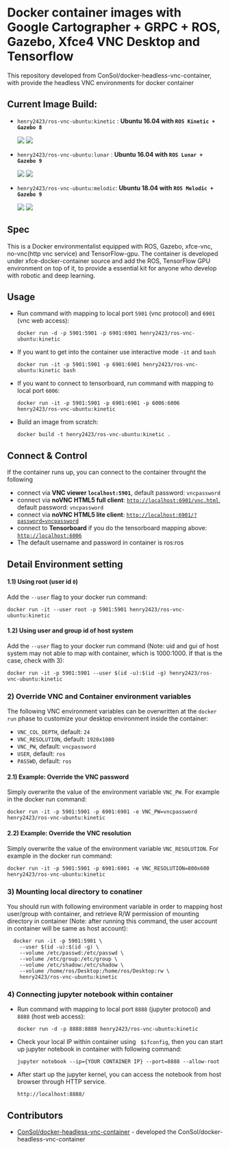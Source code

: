 # Docker container images with Google Cartographer + GRPC + ROS, Gazebo, Xfce4 VNC Desktop and Tensorflow

This repository developed from ConSol/docker-headless-vnc-container, with provide the headless VNC environments for docker container

## Current Image Build:
* `henry2423/ros-vnc-ubuntu:kinetic` : __Ubuntu 16.04 with `ROS Kinetic + Gazebo 8`__

  [![](https://images.microbadger.com/badges/version/henry2423/ros-vnc-ubuntu:kinetic.svg)](https://hub.docker.com/r/henry2423/ros-vnc-ubuntu/) [![](https://images.microbadger.com/badges/image/henry2423/ros-vnc-ubuntu:kinetic.svg)](https://microbadger.com/images/henry2423/ros-vnc-ubuntu:kinetic)

* `henry2423/ros-vnc-ubuntu:lunar` : __Ubuntu 16.04 with `ROS Lunar + Gazebo 9`__

  [![](https://images.microbadger.com/badges/version/henry2423/ros-vnc-ubuntu:lunar.svg)](https://hub.docker.com/r/henry2423/ros-vnc-ubuntu/) [![](https://images.microbadger.com/badges/image/henry2423/ros-vnc-ubuntu:lunar.svg)](https://microbadger.com/images/henry2423/ros-vnc-ubuntu:lunar)

* `henry2423/ros-vnc-ubuntu:melodic`: __Ubuntu 18.04 with `ROS Melodic + Gazebo 9`__

  [![](https://images.microbadger.com/badges/version/henry2423/ros-vnc-ubuntu:melodic.svg)](https://hub.docker.com/r/henry2423/ros-vnc-ubuntu/) [![](https://images.microbadger.com/badges/image/henry2423/ros-vnc-ubuntu:melodic.svg)](https://microbadger.com/images/henry2423/ros-vnc-ubuntu:melodic)

## Spec
This is a Docker environmentalist equipped with ROS, Gazebo, xfce-vnc, no-vnc(http vnc service) and TensorFlow-gpu.
The container is developed under xfce-docker-container source and add the ROS, TensorFlow GPU environment on top of it, to provide a essential kit for anyone who develop with robotic and deep learning.

## Usage
- Run command with mapping to local port `5901` (vnc protocol) and `6901` (vnc web access):

      docker run -d -p 5901:5901 -p 6901:6901 henry2423/ros-vnc-ubuntu:kinetic

- If you want to get into the container use interactive mode `-it` and `bash`
      
      docker run -it -p 5901:5901 -p 6901:6901 henry2423/ros-vnc-ubuntu:kinetic bash

- If you want to connect to tensorboard, run command with mapping to local port `6006`:
      
      docker run -it -p 5901:5901 -p 6901:6901 -p 6006:6006 henry2423/ros-vnc-ubuntu:kinetic

- Build an image from scratch:

      docker build -t henry2423/ros-vnc-ubuntu:kinetic .

## Connect & Control
If the container runs up, you can connect to the container throught the following 
* connect via __VNC viewer `localhost:5901`__, default password: `vncpassword`
* connect via __noVNC HTML5 full client__: [`http://localhost:6901/vnc.html`](http://localhost:6901/vnc.html), default password: `vncpassword` 
* connect via __noVNC HTML5 lite client__: [`http://localhost:6901/?password=vncpassword`](http://localhost:6901/?password=vncpassword) 
* connect to __Tensorboard__ if you do the tensorboard mapping above: [`http://localhost:6006`](http://localhost:6006)
* The default username and password in container is ros:ros

## Detail Environment setting

#### 1.1) Using root (user id `0`)
Add the `--user` flag to your docker run command:

    docker run -it --user root -p 5901:5901 henry2423/ros-vnc-ubuntu:kinetic

#### 1.2) Using user and group id of host system
Add the `--user` flag to your docker run command (Note: uid and gui of host system may not able to map with container, which is 1000:1000. If that is the case, check with 3):

    docker run -it -p 5901:5901 --user $(id -u):$(id -g) henry2423/ros-vnc-ubuntu:kinetic

### 2) Override VNC and Container environment variables
The following VNC environment variables can be overwritten at the `docker run` phase to customize your desktop environment inside the container:
* `VNC_COL_DEPTH`, default: `24`
* `VNC_RESOLUTION`, default: `1920x1080`
* `VNC_PW`, default: `vncpassword`
* `USER`, default: `ros`
* `PASSWD`, default: `ros`

#### 2.1) Example: Override the VNC password
Simply overwrite the value of the environment variable `VNC_PW`. For example in
the docker run command:

    docker run -it -p 5901:5901 -p 6901:6901 -e VNC_PW=vncpassword henry2423/ros-vnc-ubuntu:kinetic

#### 2.2) Example: Override the VNC resolution
Simply overwrite the value of the environment variable `VNC_RESOLUTION`. For example in
the docker run command:

    docker run -it -p 5901:5901 -p 6901:6901 -e VNC_RESOLUTION=800x600 henry2423/ros-vnc-ubuntu:kinetic

### 3) Mounting local directory to conatiner
You should run with following environment variable in order to mapping host user/group with container, and retrieve R/W permission of mounting directory in container (Note: after running this command, the user account in container will be same as host account):

      docker run -it -p 5901:5901 \
        --user $(id -u):$(id -g) \
        --volume /etc/passwd:/etc/passwd \
        --volume /etc/group:/etc/group \
        --volume /etc/shadow:/etc/shadow \
        --volume /home/ros/Desktop:/home/ros/Desktop:rw \
        henry2423/ros-vnc-ubuntu:kinetic

### 4) Connecting jupyter notebook within container
- Run command with mapping to local port `8888` (jupyter protocol) and `8888` (host web access):

      docker run -d -p 8888:8888 henry2423/ros-vnc-ubuntu:kinetic

- Check your local IP within container using `` $ifconfig``, then you can start up jupyter notebook in container with following command: 

      jupyter notebook --ip={YOUR CONTAINER IP} --port=8888 --allow-root

- After start up the jupyter kernel, you can access the notebook from host browser through HTTP service.

      http://localhost:8888/

## Contributors

* [ConSol/docker-headless-vnc-container](https://github.com/ConSol/docker-headless-vnc-container) - developed the ConSol/docker-headless-vnc-container
